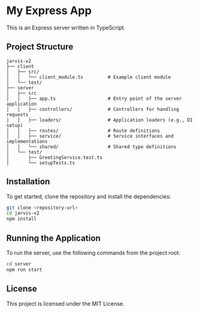 # My Express App

This is an Express server written in TypeScript.

## Project Structure

```
jarvis-v2
├── client
│   ├── src/
│   │   └── client_module.ts         # Example client module
│   └── test/
├── server
│   ├── src
│   │   ├── app.ts                   # Entry point of the server application
│   │   ├── controllers/             # Controllers for handling requests
│   │   ├── loaders/                 # Application loaders (e.g., DI setup)
│   │   ├── routes/                  # Route definitions
│   │   ├── service/                 # Service interfaces and implementations
│   │   └── shared/                  # Shared type definitions
│   └── test/
│       ├── GreetingService.test.ts
│       └── setupTests.ts
```

## Installation

To get started, clone the repository and install the dependencies:

```bash
git clone <repository-url>
cd jarvis-v2
npm install
```

## Running the Application

To run the server, use the following commands from the project root:

```bash
cd server
npm run start
```

## License

This project is licensed under the MIT License.
